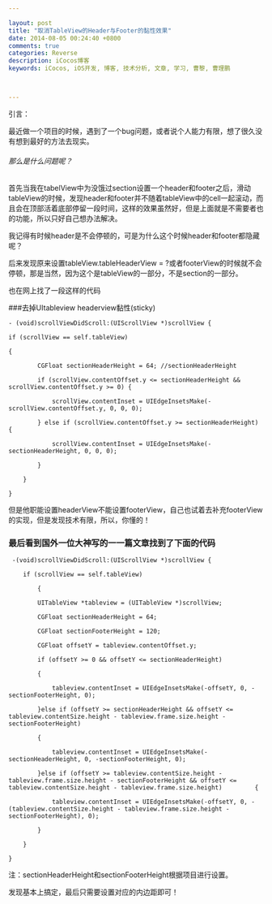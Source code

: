 ```yaml
---

layout: post
title: "取消TableView的Header与Footer的黏性效果"
date: 2014-08-05 00:24:40 +0800
comments: true
categories: Reverse
description: iCocos博客
keywords: iCocos, iOS开发, 博客, 技术分析, 文章, 学习, 曹黎, 曹理鹏



---
```

 
引言：


最近做一个项目的时候，遇到了一个bug问题，或者说个人能力有限，想了很久没有想到最好的方法去现实。


###### 那么是什么问题呢？

 

首先当我在tabelView中为没饿过section设置一个header和footer之后，滑动tableView的时候，发现header和footer并不随着tableView中的cell一起滚动，而且会在顶部活着底部停留一段时间，这样的效果虽然好，但是上面就是不需要者也的功能，所以只好自己想办法解决。

 


<!--more-->





我记得有时候header是不会停顿的，可是为什么这个时候header和footer都隐藏呢？

后来发现原来设置tableView.tableHeaderView = ?或者footerView的时候就不会停顿，那是当然，因为这个是tableView的一部分，不是section的一部分。

也在网上找了一段这样的代码

###去掉UItableview headerview黏性(sticky)

	- (void)scrollViewDidScroll:(UIScrollView *)scrollView {

    if (scrollView == self.tableView)

    {

	        CGFloat sectionHeaderHeight = 64; //sectionHeaderHeight
	
	        if (scrollView.contentOffset.y <= sectionHeaderHeight && scrollView.contentOffset.y >= 0) {
	
	            scrollView.contentInset = UIEdgeInsetsMake(-scrollView.contentOffset.y, 0, 0, 0);
	
	        } else if (scrollView.contentOffset.y >= sectionHeaderHeight) {
	
	            scrollView.contentInset = UIEdgeInsetsMake(-sectionHeaderHeight, 0, 0, 0);
	
	        }
	
	    }

	}
 

但是他职能设置headerView不能设置footerView，自己也试着去补充footerView的实现，但是发现技术有限，所以，你懂的！

### 最后看到国外一位大神写的一一篇文章找到了下面的代码

	 -(void)scrollViewDidScroll:(UIScrollView *)scrollView {

	    if (scrollView == self.tableView)
	
	        {
	
	        UITableView *tableview = (UITableView *)scrollView;
	
	        CGFloat sectionHeaderHeight = 64;
	
	        CGFloat sectionFooterHeight = 120;
	
	        CGFloat offsetY = tableview.contentOffset.y;
	
	        if (offsetY >= 0 && offsetY <= sectionHeaderHeight)
	
	        {
	
	            tableview.contentInset = UIEdgeInsetsMake(-offsetY, 0, -sectionFooterHeight, 0);
	
	        }else if (offsetY >= sectionHeaderHeight && offsetY <= tableview.contentSize.height - tableview.frame.size.height - sectionFooterHeight)
	
	        {
	
	            tableview.contentInset = UIEdgeInsetsMake(-sectionHeaderHeight, 0, -sectionFooterHeight, 0);
	
	        }else if (offsetY >= tableview.contentSize.height - tableview.frame.size.height - sectionFooterHeight && offsetY <= tableview.contentSize.height - tableview.frame.size.height)         {
	
	            tableview.contentInset = UIEdgeInsetsMake(-offsetY, 0, -(tableview.contentSize.height - tableview.frame.size.height - sectionFooterHeight), 0);
	
	        }
	
    	}

	}


注：sectionHeaderHeight和sectionFooterHeight根据项目进行设置。

发现基本上搞定，最后只需要设置对应的内边距即可！

<!-- more -->

 